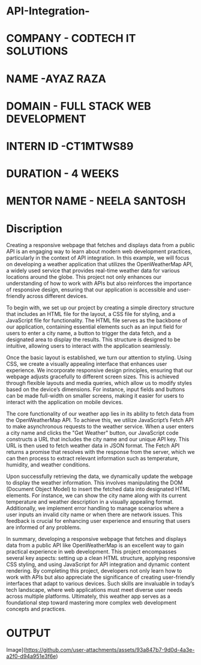 # API-Integration-
# COMPANY - CODTECH IT SOLUTIONS 
# NAME -AYAZ RAZA
# DOMAIN - FULL STACK WEB DEVELOPMENT 
# INTERN ID -CT1MTWS89
# DURATION - 4 WEEKS
# MENTOR NAME - NEELA SANTOSH 


# Discription 
Creating a responsive webpage that fetches and displays data from a public API is an engaging way to learn about modern web development practices, particularly in the context of API integration. In this example, we will focus on developing a weather application that utilizes the OpenWeatherMap API, a widely used service that provides real-time weather data for various locations around the globe. This project not only enhances our understanding of how to work with APIs but also reinforces the importance of responsive design, ensuring that our application is accessible and user-friendly across different devices.

To begin with, we set up our project by creating a simple directory structure that includes an HTML file for the layout, a CSS file for styling, and a JavaScript file for functionality. The HTML file serves as the backbone of our application, containing essential elements such as an input field for users to enter a city name, a button to trigger the data fetch, and a designated area to display the results. This structure is designed to be intuitive, allowing users to interact with the application seamlessly. 

Once the basic layout is established, we turn our attention to styling. Using CSS, we create a visually appealing interface that enhances user experience. We incorporate responsive design principles, ensuring that our webpage adjusts gracefully to different screen sizes. This is achieved through flexible layouts and media queries, which allow us to modify styles based on the device’s dimensions. For instance, input fields and buttons can be made full-width on smaller screens, making it easier for users to interact with the application on mobile devices.

The core functionality of our weather app lies in its ability to fetch data from the OpenWeatherMap API. To achieve this, we utilize JavaScript’s Fetch API to make asynchronous requests to the weather service. When a user enters a city name and clicks the "Get Weather" button, our JavaScript code constructs a URL that includes the city name and our unique API key. This URL is then used to fetch weather data in JSON format. The Fetch API returns a promise that resolves with the response from the server, which we can then process to extract relevant information such as temperature, humidity, and weather conditions.

Upon successfully retrieving the data, we dynamically update the webpage to display the weather information. This involves manipulating the DOM (Document Object Model) to insert the fetched data into designated HTML elements. For instance, we can show the city name along with its current temperature and weather description in a visually appealing format. Additionally, we implement error handling to manage scenarios where a user inputs an invalid city name or when there are network issues. This feedback is crucial for enhancing user experience and ensuring that users are informed of any problems.

In summary, developing a responsive webpage that fetches and displays data from a public API like OpenWeatherMap is an excellent way to gain practical experience in web development. This project encompasses several key aspects: setting up a clean HTML structure, applying responsive CSS styling, and using JavaScript for API integration and dynamic content rendering. By completing this project, developers not only learn how to work with APIs but also appreciate the significance of creating user-friendly interfaces that adapt to various devices. Such skills are invaluable in today’s tech landscape, where web applications must meet diverse user needs across multiple platforms. Ultimately, this weather app serves as a foundational step toward mastering more complex web development concepts and practices.

# OUTPUT
Image](https://github.com/user-attachments/assets/93a847b7-9d0d-4a3e-a2f0-d94a951e3f6e)

